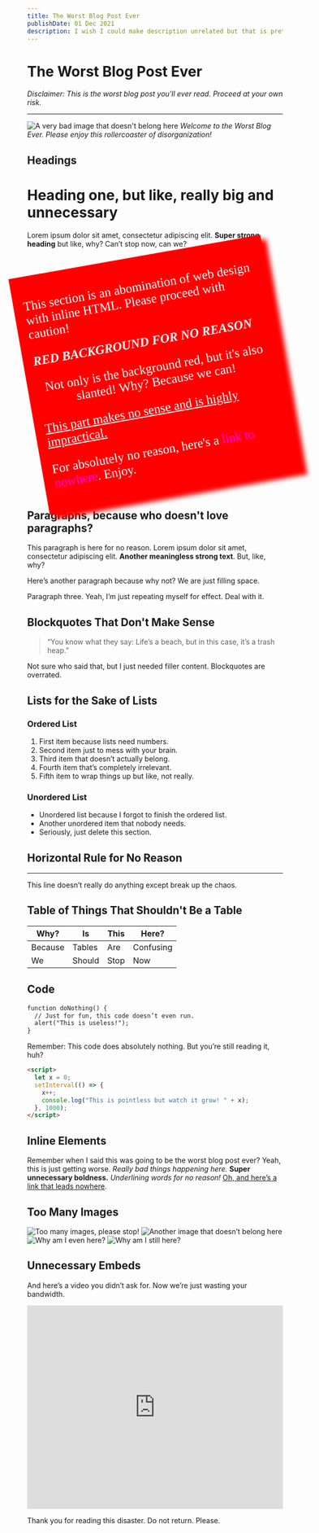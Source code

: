 ```yaml
---
title: The Worst Blog Post Ever
publishDate: 01 Dec 2021
description: I wish I could make description unrelated but that is pretty much impossible.
---
```


# The Worst Blog Post Ever
*Disclaimer: This is the worst blog post you'll ever read. Proceed at your own risk.*

---

![A very bad image that doesn't belong here](/assets/blog/casual-life-3d-likes.webp)
*Welcome to the Worst Blog Ever. Please enjoy this rollercoaster of disorganization!*

## Headings

# Heading one, but like, really big and unnecessary

Lorem ipsum dolor sit amet, consectetur adipiscing elit. **Super strong heading** but like, why? Can’t stop now, can we?

<div style="background-color: red; color: white; font-family: 'Comic Sans MS'; font-size: 25px; transform: rotate(-10deg); padding: 20px; box-shadow: 10px 10px 10px #ff0000;">
  <p>This section is an abomination of web design with inline HTML. Please proceed with caution!</p>
  <p style="font-style: italic; font-weight: bold;">RED BACKGROUND FOR NO REASON</p>
  <p style="text-align: center;">Not only is the background red, but it's also slanted! Why? Because we can!</p>
  <p><span style="text-decoration: underline;">This part makes no sense and is highly impractical.</span></p>
  <p>For absolutely no reason, here's a <a href="https://www.example.com" style="color: #ff00ff; text-decoration: blink;">link to nowhere</a>. Enjoy.</p>
</div>

## Paragraphs, because who doesn't love paragraphs?

This paragraph is here for no reason. Lorem ipsum dolor sit amet, consectetur adipiscing elit. **Another meaningless strong text**. But, like, why?

Here’s another paragraph because why not? We are just filling space.

Paragraph three. Yeah, I’m just repeating myself for effect. Deal with it.

## Blockquotes That Don't Make Sense

> “You know what they say: Life’s a beach, but in this case, it’s a trash heap.”

Not sure who said that, but I just needed filler content. Blockquotes are overrated.

## Lists for the Sake of Lists

### Ordered List

1. First item because lists need numbers.
2. Second item just to mess with your brain.
3. Third item that doesn’t actually belong.
4. Fourth item that’s completely irrelevant.
5. Fifth item to wrap things up but like, not really.

### Unordered List

- Unordered list because I forgot to finish the ordered list.
- Another unordered item that nobody needs.
- Seriously, just delete this section.

## Horizontal Rule for No Reason

---

This line doesn’t really do anything except break up the chaos.

## Table of Things That Shouldn't Be a Table

| Why?            | Is              | This             | Here?           |
|-----------------|-----------------|------------------|-----------------|
| Because         | Tables          | Are              | Confusing       |
| We              | Should          | Stop             | Now             |

## Code

```html
function doNothing() {
  // Just for fun, this code doesn’t even run.
  alert("This is useless!");
}
```

Remember: This code does absolutely nothing. But you’re still reading it, huh?

```html
<script>
  let x = 0;
  setInterval(() => {
    x++;
    console.log("This is pointless but watch it grow! " + x);
  }, 1000);
</script>
```

## Inline Elements

Remember when I said this was going to be the worst blog post ever? Yeah, this is just getting worse. *Really bad things happening here.* **Super unnecessary boldness.** _Underlining words for no reason!_ [Oh, and here’s a link that leads nowhere](#).

## Too Many Images

![Too many images, please stop!](/assets/blog/casual-life-3d-workspace.webp)
![Another image that doesn’t belong here](/assets/blog/casual-life-3d-girl-boy-poses.webp)
![Why am I even here?](https://via.placeholder.com/150)
![Why am I still here?](https://via.placeholder.com/150)

## Unnecessary Embeds

And here’s a video you didn’t ask for. Now we’re just wasting your bandwidth.

<iframe width="100%" height="400" src="https://www.youtube.com/embed/PCp2iXA1uLE" frameborder="0" allow="accelerometer; autoplay; encrypted-media; gyroscope; picture-in-picture" allowfullscreen></iframe>

Thank you for reading this disaster. Do not return. Please.
